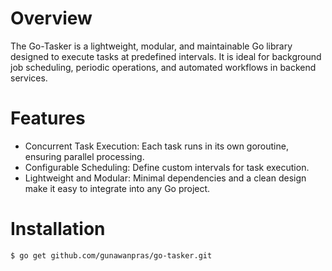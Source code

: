 # Overview
The Go-Tasker is a lightweight, modular, and maintainable Go library designed to execute tasks at predefined intervals. It is ideal for background job scheduling, periodic operations, and automated workflows in backend services.

# Features
- Concurrent Task Execution: Each task runs in its own goroutine, ensuring parallel processing.
- Configurable Scheduling: Define custom intervals for task execution.
- Lightweight and Modular: Minimal dependencies and a clean design make it easy to integrate into any Go project.

# Installation
```bash
$ go get github.com/gunawanpras/go-tasker.git
```